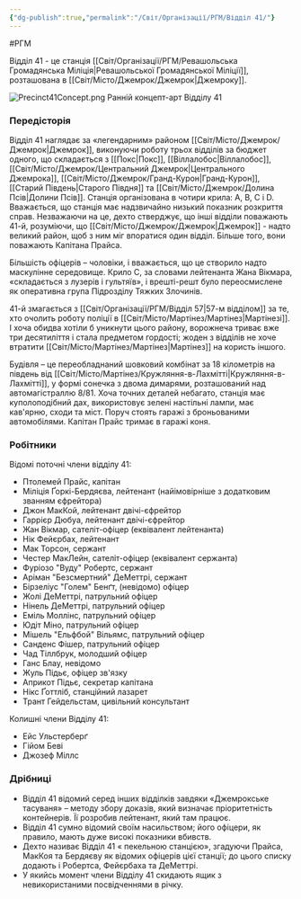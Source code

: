 ```yaml
---
{"dg-publish":true,"permalink":"/Світ/Організації/РГМ/Відділ 41/"}
---
```


#РГМ

Відділ 41 - це станція [[Світ/Організації/РГМ/Ревашольська Громадянська Міліція\|Ревашольської Громадянської Міліції]], розташована в [[Світ/Місто/Джемрок/Джемрок\|Джемроку]].

![Precinct41Concept.png](/img/user/imgs/Precinct41Concept.png)
Ранній концепт-арт Відділу 41
### Передісторія
Відділ 41 наглядає за «легендарним» районом [[Світ/Місто/Джемрок/Джемрок\|Джемрок]], виконуючи роботу трьох відділів за бюджет одного, що складається з [[Покс\|Покс]], [[Віллалобос\|Віллалобос]], [[Світ/Місто/Джемрок/Центральний Джемрок\|Центрального Джемрока]], [[Світ/Місто/Джемрок/Гранд-Курон\|Гранд-Курон]], [[Старий Південь\|Старого Півдня]] та [[Світ/Місто/Джемрок/Долина Псів\|Долини Псів]]. Станція організована в чотири крила: A, B, C і D. Вважається, що станція має надзвичайно низький показник розкриття справ. Незважаючи на це, дехто стверджує, що інші відділи поважають 41-й, розуміючи, що [[Світ/Місто/Джемрок/Джемрок\|Джемрок]] - надто великий район, щоб з ним міг впоратися один відділ. Більше того, вони поважають Капітана Прайса.

Більшість офіцерів – чоловіки, і вважається, що це створило надто маскулінне середовище. Крило С, за словами лейтенанта Жана Вікмара, «складається з лузерів і гультяїв», і врешті-решт було переосмислене як оперативна група Підрозділу Тяжких Злочинів.

41-й змагається з [[Світ/Організації/РГМ/Відділ 57\|57-м відділом]] за те, хто очолить роботу поліції в [[Світ/Місто/Мартінез/Мартінез\|Мартінезі]]. І хоча обидва хотіли б уникнути цього району, ворожнеча триває вже три десятиліття і стала предметом гордості; жоден з відділів не хоче втратити [[Світ/Місто/Мартінез/Мартінез\|Мартінез]] на користь іншого.

Будівля – це переобладнаний шовковий комбінат за 18 кілометрів на південь від [[Світ/Місто/Мартінез/Кружляння-в-Лахмітті\|Кружляння-в-Лахмітті]], у формі сонечка з двома димарями, розташований над автомагістраллю 8/81. Хоча точних деталей небагато, станція має куполоподібний дах, використовує зелені настільні лампи, має кав'ярню, сходи та міст. Поруч стоять гаражі з броньованими автомобілями. Капітан Прайс тримає в гаражі коня.
### Робітники
Відомі поточні члени відділу 41:

- Птолемей Прайс, капітан
- Міліція Ґоркі-Бердяєва, лейтенант (найімовірніше з додатковим званням єфрейтора)
- Джон МакКой, лейтенант двічі-єфрейтор
- Гаррієр Дюбуа, лейтенант двічі-єфрейтор
- Жан Вікмар, сателіт-офіцер (еквівалент лейтенанта)
- Нік Фейєрбах, лейтенант
- Мак Торсон, сержант
- Честер МакЛейн, сателіт-офіцер (еквівалент сержанта)
- Фуріозо "Вуду" Робертс, сержант
- Аріман "Безсмертний" ДеМеттрі, сержант
- Бірзеліус "Голем" Бенґт, (невідомо) офіцер
- Жолі ДеМеттрі, патрульний офіцер
- Нінель ДеМеттрі, патрульний офіцер
- Еміль Моллінс, патрульний офіцер
- Юдіт Міно, патрульний офіцер
- Мішель "Ельфбой" Вільямс, патрульний офіцер
- Санденс Фішер, патрульний офіцер
- Чад Тіллбрук, молодший офіцер
- Ганс Блау, невідомо
- Жуль Підьє, офіцер зв'язку
- Априкот Підьє, секретар капітана
- Нікс Ґоттліб, станційний лазарет
- Трант Гейдельстам, цивільний консультант

Колишні члени Відділу 41:

- Ейс Ульстерберґ
- Гійом Беві
- Джозеф Міллс
### Дрібниці
- Відділ 41 відомий серед інших відділків завдяки «Джемрокське тасуваня» – методу збору доказів, який визначає пріоритетність контейнерів. Її розробив лейтенант, який там працює.
- Відділ 41 сумно відомий своїм насильством; його офіцери, як правило, мають дуже високі показники вбивств.
- Дехто називає Відділ 41 « пекельною станцією», згадуючи Прайса, МакКоя та Бердяєву як відомих офіцерів цієї станції; до цього списку додають і Робертса, Фейєрбаха та ДеМеттрі.
- У якийсь момент члени Відділу 41 скидають ящик з невикористаними посвідченнями в річку.